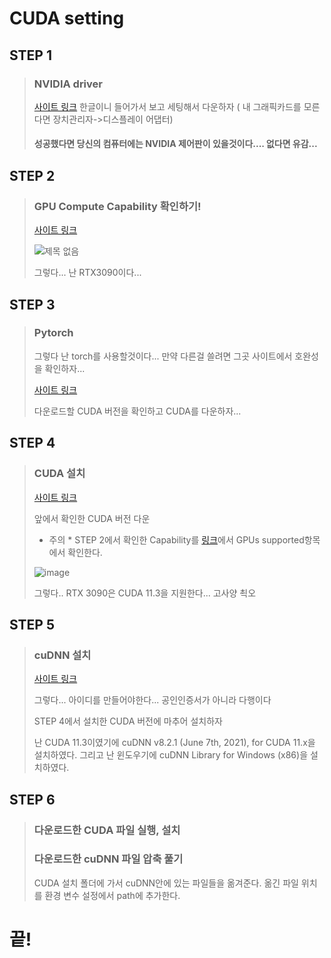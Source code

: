 # CUDA setting

## STEP 1 

> ### NVIDIA driver 
> [사이트 링크](https://www.nvidia.co.kr/Download/index.aspx?lang=kr)
> 한글이니 들어가서 보고 세팅해서 다운하자 ( 내 그래픽카드를 모른다면 장치관리자->디스플레이 어댑터)
> #### 성공했다면 당신의 컴퓨터에는 NVIDIA 제어판이 있을것이다.... 없다면 유감...

## STEP 2

> ### GPU Compute Capability 확인하기!
> 
>[사이트 링크](https://developer.nvidia.com/cuda-gpus)
>
>![제목 없음](https://user-images.githubusercontent.com/65435447/163527415-e78e546d-82be-474f-9fea-225a8c826ac7.png)
>
> 그렇다... 난 RTX3090이다...

## STEP 3

> ### Pytorch
> 그렇다 난 torch를 사용할것이다... 만약 다른걸 쓸려면 그곳 사이트에서 호완성을 확인하자...
> 
> [사이트 링크](https://pytorch.org/get-started/locally/)
> 
> 다운로드할 CUDA 버전을 확인하고 CUDA를 다운하자...

## STEP 4

> ### CUDA 설치
> [사이트 링크](https://developer.nvidia.com/cuda-toolkit-archive) 
> 
> 앞에서 확인한 CUDA 버전 다운
> 
> * 주의 * STEP 2에서 확인한 Capability를 [링크](https://en.wikipedia.org/wiki/CUDA)에서 GPUs supported항목에서 확인한다.
> 
> ![image](https://user-images.githubusercontent.com/65435447/163528797-cd883ee0-c504-463a-bf96-9da58f194b97.png)
> 
> 그렇다.. RTX 3090은 CUDA 11.3을 지원한다... 고사양 쵝오

## STEP 5

> ### cuDNN 설치
> 
>[사이트 링크](https://developer.nvidia.com/rdp/cudnn-download)
>
>그렇다... 아이디를 만들어야한다... 공인인증서가 아니라 다행이다
>
>STEP 4에서 설치한 CUDA 버전에 마추어 설치하자 
>
> 난 CUDA 11.3이였기에 cuDNN v8.2.1 (June 7th, 2021), for CUDA 11.x을 설치하였다. 그리고 난 윈도우기에 cuDNN Library for Windows (x86)을 설치하였다.

## STEP 6

> ### 다운로드한 CUDA 파일 실행, 설치
> 
> ### 다운로드한 cuDNN 파일 압축 풀기
> CUDA 설치 폴더에 가서 cuDNN안에 있는 파일들을 옮겨준다.
> 옮긴 파일 위치를 환경 변수 설정에서 path에 추가한다.

# 끝!






